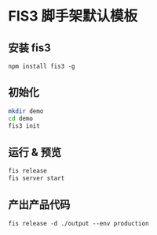 # FIS3 脚手架默认模板

## 安装 fis3

`npm install fis3 -g`

## 初始化

```bash
mkdir demo
cd demo
fis3 init
```

## 运行 & 预览

```bash
fis release
fis server start
```

## 产出产品代码

```
fis release -d ./output --env production
```
